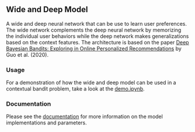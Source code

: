 ## Wide and Deep Model

A wide and deep neural network that can be use to learn user preferences. The wide network complements the deep neural network by memorizing the individual user behaviors while the deep network makes generalizations based on the context features. The architecture is based on the paper [Deep Bayesian Bandits: Exploring in Online Personalized Recommendations](https://arxiv.org/abs/2008.00727) by Guo et al. (2020).

### Usage

For a demonstration of how the wide and deep model can be used in a contextual bandit problem, take a look at the [demo.ipynb](https://github.com/hsshih/Wide_Deep_Model/blob/main/demo.ipynb). 

### Documentation

Please see the [documentation](https://github.com/hsshih/Wide_Deep_Model/blob/main/wide_deep_bandits_documentation.pdf) for more information on the model implementations and parameters. 
